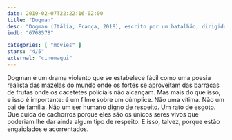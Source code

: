 ```yaml
---
date: 2019-02-07T22:22:16-02:00
title: "Dogman"
desc: "Dogman (Itália, França, 2018), escrito por um batalhão, dirigido por Matteo Garrone, com Marcello Fonte, Edoardo Pesce."
imdb: "6768578"

categories: [ "movies" ]
stars: "4/5"
external: "cinemaqui"
---
```

Dogman é um drama violento que se estabelece fácil como uma poesia realista das mazelas do mundo onde os fortes se aproveitam das barracas de frutas onde os cacetetes policiais não alcançam. Mas mais do que isso, e isso é importante: é um filme sobre um cúmplice. Não uma vítima. Não um pai de família. Não um ser humano digno de respeito. Um rato de esgoto. Que cuida de cachorros porque eles são os únicos seres vivos que poderiam lhe dar ainda algum tipo de respeito. E isso, talvez, porque estão engaiolados e acorrentados.
